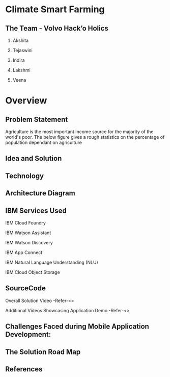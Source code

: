 # Climate Smart Farming

<h2>The Team - Volvo Hack’o Holics </h2>

 

1. Akshita

2. Tejaswini

3. Indira

4. Lakshmi

5. Veena

 

<h1>Overview</h1>


 

<h2>Problem Statement</h2>

 Agriculture is the most important income source for the majority of the world's poor. The below figure gives a rough statistics on the percentage of population dependant on agriculture



<h2>Idea and Solution</h2>

 



 

<h2>Technology</h2>

 



 

<h2>Architecture Diagram </h2>

 


<h2>IBM Services Used </h2>

 

IBM Cloud Foundry<br/>

IBM Watson Assistant<br/>

IBM Watson Discovery<br/>

IBM App Connect<br/>

IBM Natural Language Understanding (NLU)<br/>

IBM Cloud Object Storage<br/>



<h2>SourceCode</h2>

 



Overall Solution Video -Refer-<><br/>

 

Additional Videos Showcasing Application Demo -Refer-<><br/>

 

<h2>Challenges Faced during Mobile Application Development:</h2>

 


 

<h2>The Solution Road Map</h2>

 



 

<h2>References</h2>

 

